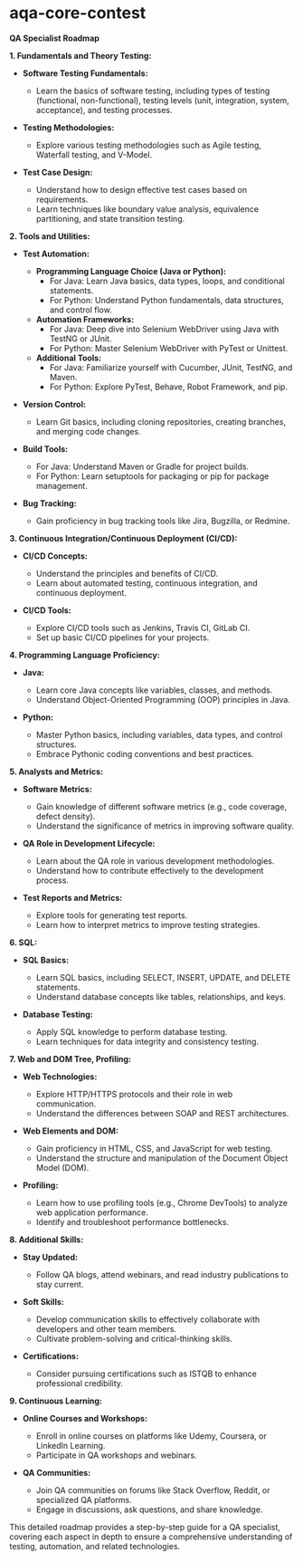 # aqa-core-contest

**QA Specialist Roadmap**

**1. Fundamentals and Theory Testing:**
   - **Software Testing Fundamentals:**
      - Learn the basics of software testing, including types of testing (functional, non-functional), testing levels (unit, integration, system, acceptance), and testing processes.

   - **Testing Methodologies:**
      - Explore various testing methodologies such as Agile testing, Waterfall testing, and V-Model.
   
   - **Test Case Design:**
      - Understand how to design effective test cases based on requirements.
      - Learn techniques like boundary value analysis, equivalence partitioning, and state transition testing.

**2. Tools and Utilities:**
   - **Test Automation:**
      - **Programming Language Choice (Java or Python):**
         - For Java: Learn Java basics, data types, loops, and conditional statements.
         - For Python: Understand Python fundamentals, data structures, and control flow.
      - **Automation Frameworks:**
         - For Java: Deep dive into Selenium WebDriver using Java with TestNG or JUnit.
         - For Python: Master Selenium WebDriver with PyTest or Unittest.
      - **Additional Tools:**
         - For Java: Familiarize yourself with Cucumber, JUnit, TestNG, and Maven.
         - For Python: Explore PyTest, Behave, Robot Framework, and pip.

   - **Version Control:**
      - Learn Git basics, including cloning repositories, creating branches, and merging code changes.
   
   - **Build Tools:**
      - For Java: Understand Maven or Gradle for project builds.
      - For Python: Learn setuptools for packaging or pip for package management.

   - **Bug Tracking:**
      - Gain proficiency in bug tracking tools like Jira, Bugzilla, or Redmine.

**3. Continuous Integration/Continuous Deployment (CI/CD):**
   - **CI/CD Concepts:**
      - Understand the principles and benefits of CI/CD.
      - Learn about automated testing, continuous integration, and continuous deployment.

   - **CI/CD Tools:**
      - Explore CI/CD tools such as Jenkins, Travis CI, GitLab CI.
      - Set up basic CI/CD pipelines for your projects.

**4. Programming Language Proficiency:**
   - **Java:**
      - Learn core Java concepts like variables, classes, and methods.
      - Understand Object-Oriented Programming (OOP) principles in Java.

   - **Python:**
      - Master Python basics, including variables, data types, and control structures.
      - Embrace Pythonic coding conventions and best practices.

**5. Analysts and Metrics:**
   - **Software Metrics:**
      - Gain knowledge of different software metrics (e.g., code coverage, defect density).
      - Understand the significance of metrics in improving software quality.

   - **QA Role in Development Lifecycle:**
      - Learn about the QA role in various development methodologies.
      - Understand how to contribute effectively to the development process.

   - **Test Reports and Metrics:**
      - Explore tools for generating test reports.
      - Learn how to interpret metrics to improve testing strategies.

**6. SQL:**
   - **SQL Basics:**
      - Learn SQL basics, including SELECT, INSERT, UPDATE, and DELETE statements.
      - Understand database concepts like tables, relationships, and keys.

   - **Database Testing:**
      - Apply SQL knowledge to perform database testing.
      - Learn techniques for data integrity and consistency testing.

**7. Web and DOM Tree, Profiling:**
   - **Web Technologies:**
      - Explore HTTP/HTTPS protocols and their role in web communication.
      - Understand the differences between SOAP and REST architectures.
   
   - **Web Elements and DOM:**
      - Gain proficiency in HTML, CSS, and JavaScript for web testing.
      - Understand the structure and manipulation of the Document Object Model (DOM).

   - **Profiling:**
      - Learn how to use profiling tools (e.g., Chrome DevTools) to analyze web application performance.
      - Identify and troubleshoot performance bottlenecks.

**8. Additional Skills:**
   - **Stay Updated:**
      - Follow QA blogs, attend webinars, and read industry publications to stay current.
   
   - **Soft Skills:**
      - Develop communication skills to effectively collaborate with developers and other team members.
      - Cultivate problem-solving and critical-thinking skills.

   - **Certifications:**
      - Consider pursuing certifications such as ISTQB to enhance professional credibility.

**9. Continuous Learning:**
   - **Online Courses and Workshops:**
      - Enroll in online courses on platforms like Udemy, Coursera, or LinkedIn Learning.
      - Participate in QA workshops and webinars.

   - **QA Communities:**
      - Join QA communities on forums like Stack Overflow, Reddit, or specialized QA platforms.
      - Engage in discussions, ask questions, and share knowledge.

This detailed roadmap provides a step-by-step guide for a QA specialist, covering each aspect in depth to ensure a comprehensive understanding of testing, automation, and related technologies.
